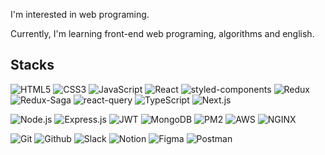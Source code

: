 I'm interested in web programing.

Currently, I'm learning front-end web programing, algorithms and english.

## Stacks

![HTML5](https://img.shields.io/badge/-HTML-black?logo=HTML5&logoColor=E34F26&style=for-the-badge)
![CSS3](https://img.shields.io/badge/-CSS-black?logo=css3&logoColor=1572B6&style=for-the-badge)
![JavaScript](https://img.shields.io/badge/-JavaScript-black?logo=JavaScript&logoColor=F7DF1E&style=for-the-badge)
![React](https://img.shields.io/badge/React-black?logo=React&logoColor=61DAFB&style=for-the-badge)
![styled-components](https://img.shields.io/badge/-Styled%20Components-black?logo=Styled%20Components&logoColor=DB7093&style=for-the-badge)
![Redux](https://img.shields.io/badge/Redux-black?logo=Redux&logoColor=764ABC&style=for-the-badge)
![Redux-Saga](https://img.shields.io/badge/Redux%20Saga-black?logo=Redux-Saga&logoColor=86d46b&style=for-the-badge)
![react-query](https://img.shields.io/badge/-React%20Query-black?logo=React%20Query&logoColor=FF4154&style=for-the-badge)
![TypeScript](https://img.shields.io/badge/-TypeScript-black?logo=TypeScript&logoColor=3178C6&style=for-the-badge)
![Next.js](https://img.shields.io/badge/Next.js-black?logo=Next.js&logoColor=ffffff&style=for-the-badge)

![Node.js](https://img.shields.io/badge/Node.js-black?logo=Node.js&logoColor=339933&style=for-the-badge)
![Express.js](https://img.shields.io/badge/Express-black?logo=Express&logoColor=white&style=for-the-badge)
![JWT](https://img.shields.io/badge/-JWT-black?logo=JSON%20Web%20Tokens&logoColor=white&style=for-the-badge)
![MongoDB](https://img.shields.io/badge/-MongoDB-black?logo=MongoDB&logoColor=47A248&style=for-the-badge)
![PM2](https://img.shields.io/badge/-PM2-black?logo=PM2&logoColor=2B037A&style=for-the-badge)
![AWS](https://img.shields.io/badge/-AWS-black?logo=Amazon%20AWS&logoColor=white&style=for-the-badge)
![NGINX](https://img.shields.io/badge/-NGINX-black?logo=NGINX&logoColor=009639&style=for-the-badge)

![Git](https://img.shields.io/badge/Git-black?logo=Git&logoColor=F05032&style=for-the-badge)
![Github](https://img.shields.io/badge/Github-black?logo=Github&logoColor=white&style=for-the-badge)
![Slack](https://img.shields.io/badge/Slack-black?logo=Slack&logoColor=4A154B&style=for-the-badge)
![Notion](https://img.shields.io/badge/Notion-black?logo=Notion&logoColor=white&style=for-the-badge)
![Figma](https://img.shields.io/badge/Figma-black?logo=Figma&logoColor=F24E1E&style=for-the-badge)
![Postman](https://img.shields.io/badge/Postman-black?logo=Postman&logoColor=FF6C37&style=for-the-badge)

<!--
**Dev-Stormtrooper/Dev-Stormtrooper** is a ✨ _special_ ✨ repository because its `README.md` (this file) appears on your GitHub profile.

Here are some ideas to get you started:

- 🔭 I’m currently working on ...
- 🌱 I’m currently learning ...
- 👯 I’m looking to collaborate on ...
- 🤔 I’m looking for help with ...
- 💬 Ask me about ...
- 📫 How to reach me: ...
- 😄 Pronouns: ...
- ⚡ Fun fact: ...
-->
